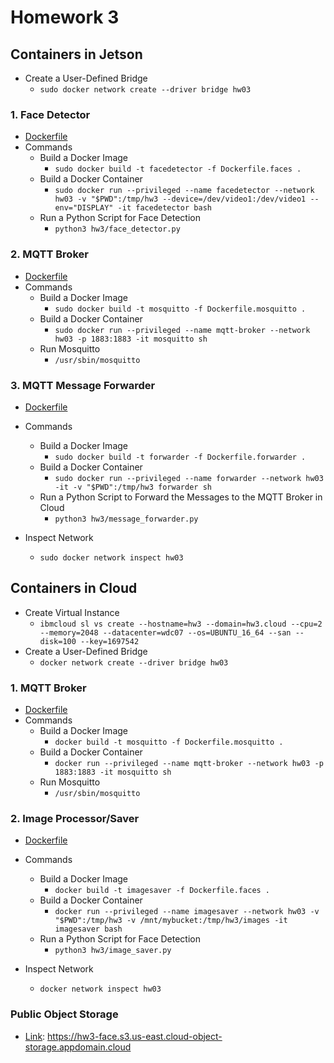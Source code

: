 # Homework 3
## Containers in Jetson
  * Create a User-Defined Bridge
    - `sudo docker network create --driver bridge hw03`
### 1. Face Detector
  * [Dockerfile](https://github.com/leebona/w251/tree/master/HW3/Dockerfile.faces)
  * Commands
    * Build a Docker Image
      - `sudo docker build -t facedetector -f Dockerfile.faces .`
    * Build a Docker Container
      - `sudo docker run --privileged --name facedetector --network hw03 -v "$PWD":/tmp/hw3 --device=/dev/video1:/dev/video1 --env="DISPLAY" -it facedetector bash`
    * Run a Python Script for Face Detection
      - `python3 hw3/face_detector.py`

### 2. MQTT Broker
  * [Dockerfile](https://github.com/leebona/w251/tree/master/HW3/Dockerfile.mosquitto)
  * Commands
    * Build a Docker Image
      - `sudo docker build -t mosquitto -f Dockerfile.mosquitto .`
    * Build a Docker Container
      - `sudo docker run --privileged --name mqtt-broker --network hw03 -p 1883:1883 -it mosquitto sh`
    * Run Mosquitto
      - `/usr/sbin/mosquitto`

### 3. MQTT Message Forwarder
  * [Dockerfile](https://github.com/leebona/w251/tree/master/HW3/Dockerfile.forwarder)
  * Commands
    * Build a Docker Image
      - `sudo docker build -t forwarder -f Dockerfile.forwarder .`
    * Build a Docker Container
      - `sudo docker run --privileged --name forwarder --network hw03 -it -v "$PWD":/tmp/hw3 forwarder sh`
    * Run a Python Script to Forward the Messages to the MQTT Broker in Cloud
      - `python3 hw3/message_forwarder.py`

  * Inspect Network
    - `sudo docker network inspect hw03`

## Containers in Cloud
  * Create Virtual Instance
    - `ibmcloud sl vs create --hostname=hw3 --domain=hw3.cloud --cpu=2 --memory=2048 --datacenter=wdc07 --os=UBUNTU_16_64 --san --disk=100 --key=1697542`
  * Create a User-Defined Bridge
    - `docker network create --driver bridge hw03`
### 1. MQTT Broker
  * [Dockerfile](https://github.com/leebona/w251/tree/master/HW3/Dockerfile.mosquitto)
  * Commands
    * Build a Docker Image
      - `docker build -t mosquitto -f Dockerfile.mosquitto .`
    * Build a Docker Container
      - `docker run --privileged --name mqtt-broker --network hw03 -p 1883:1883 -it mosquitto sh`
    * Run Mosquitto
      - `/usr/sbin/mosquitto`
### 2. Image Processor/Saver
  * [Dockerfile](https://github.com/leebona/w251/tree/master/HW3/Dockerfile.faces)
  * Commands
    * Build a Docker Image
      - `docker build -t imagesaver -f Dockerfile.faces .`
    * Build a Docker Container
      - `docker run --privileged --name imagesaver --network hw03 -v "$PWD":/tmp/hw3 -v /mnt/mybucket:/tmp/hw3/images -it imagesaver bash`
    * Run a Python Script for Face Detection
      - `python3 hw3/image_saver.py`

  * Inspect Network
    - `docker network inspect hw03`

### Public Object Storage
  * [Link](https://hw3-face.s3.us-east.cloud-object-storage.appdomain.cloud): https://hw3-face.s3.us-east.cloud-object-storage.appdomain.cloud

